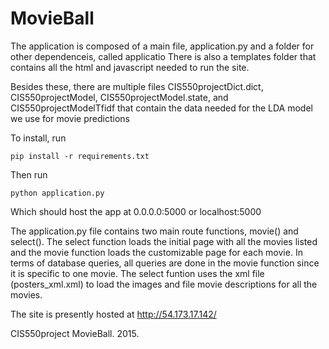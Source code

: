 # MovieBall

The application is composed of a main file, application.py and a folder for other dependenceis, called applicatio
There is also a templates folder that contains all the html and javascript needed to run the site.

Besides these, there are multiple files CIS550projectDict.dict, CIS550projectModel, CIS550projectModel.state, and CIS550projectModelTfidf that contain the data needed for the LDA model we use for movie predictions

To install, run 

`pip install -r requirements.txt`

Then run

`python application.py`

Which should host the app at 0.0.0.0:5000 or localhost:5000

The application.py file contains two main route functions, movie() and select(). The select function loads the initial page with all the movies listed and the movie function loads the customizable page for each movie. In terms of database queries, all queries are done in the movie function since it is specific to one movie. The select funtion uses the xml file (posters_xml.xml) to load the images and file movie descriptions for all the movies.

The site is presently hosted at http://54.173.17.142/

CIS550project MovieBall. 2015.
